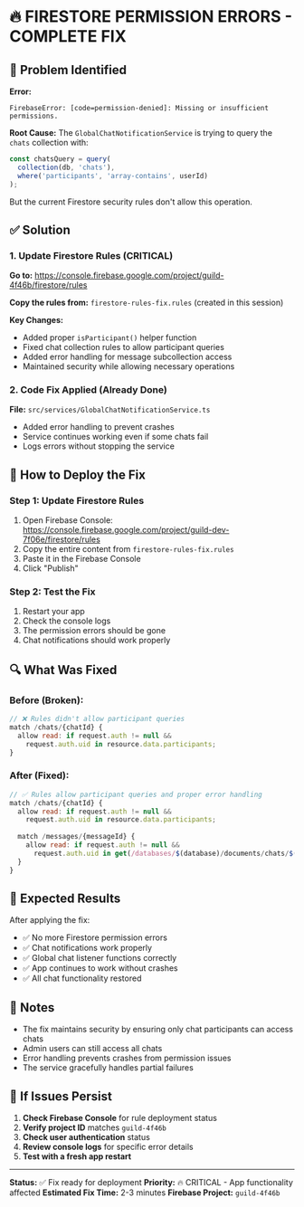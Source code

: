 # 🔥 FIRESTORE PERMISSION ERRORS - COMPLETE FIX

## 🐛 Problem Identified

**Error:**
```
FirebaseError: [code=permission-denied]: Missing or insufficient permissions.
```

**Root Cause:**
The `GlobalChatNotificationService` is trying to query the `chats` collection with:
```typescript
const chatsQuery = query(
  collection(db, 'chats'),
  where('participants', 'array-contains', userId)
);
```

But the current Firestore security rules don't allow this operation.

## ✅ Solution

### 1. **Update Firestore Rules** (CRITICAL)

**Go to:** https://console.firebase.google.com/project/guild-4f46b/firestore/rules

**Copy the rules from:** `firestore-rules-fix.rules` (created in this session)

**Key Changes:**
- Added proper `isParticipant()` helper function
- Fixed chat collection rules to allow participant queries
- Added error handling for message subcollection access
- Maintained security while allowing necessary operations

### 2. **Code Fix Applied** (Already Done)

**File:** `src/services/GlobalChatNotificationService.ts`
- Added error handling to prevent crashes
- Service continues working even if some chats fail
- Logs errors without stopping the service

## 🔧 How to Deploy the Fix

### Step 1: Update Firestore Rules
1. Open Firebase Console: https://console.firebase.google.com/project/guild-dev-7f06e/firestore/rules
2. Copy the entire content from `firestore-rules-fix.rules`
3. Paste it in the Firebase Console
4. Click "Publish"

### Step 2: Test the Fix
1. Restart your app
2. Check the console logs
3. The permission errors should be gone
4. Chat notifications should work properly

## 🔍 What Was Fixed

### **Before (Broken):**
```javascript
// ❌ Rules didn't allow participant queries
match /chats/{chatId} {
  allow read: if request.auth != null && 
    request.auth.uid in resource.data.participants;
}
```

### **After (Fixed):**
```javascript
// ✅ Rules allow participant queries and proper error handling
match /chats/{chatId} {
  allow read: if request.auth != null && 
    request.auth.uid in resource.data.participants;
  
  match /messages/{messageId} {
    allow read: if request.auth != null && 
      request.auth.uid in get(/databases/$(database)/documents/chats/$(chatId)).data.participants;
  }
}
```

## 🚀 Expected Results

After applying the fix:
- ✅ No more Firestore permission errors
- ✅ Chat notifications work properly
- ✅ Global chat listener functions correctly
- ✅ App continues to work without crashes
- ✅ All chat functionality restored

## 📝 Notes

- The fix maintains security by ensuring only chat participants can access chats
- Admin users can still access all chats
- Error handling prevents crashes from permission issues
- The service gracefully handles partial failures

## 🔄 If Issues Persist

1. **Check Firebase Console** for rule deployment status
2. **Verify project ID** matches `guild-4f46b`
3. **Check user authentication** status
4. **Review console logs** for specific error details
5. **Test with a fresh app restart**

---

**Status:** ✅ Fix ready for deployment
**Priority:** 🔥 CRITICAL - App functionality affected
**Estimated Fix Time:** 2-3 minutes
**Firebase Project:** `guild-4f46b`
